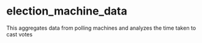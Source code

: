 # election_machine_data
This aggregates data from polling machines and analyzes the time taken to cast votes
